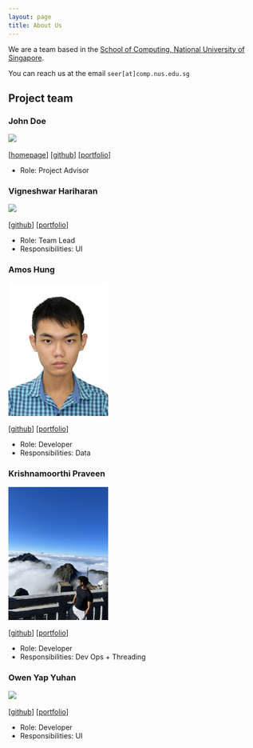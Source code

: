 ```yaml
---
layout: page
title: About Us
---
```


We are a team based in the [School of Computing, National University of Singapore](http://www.comp.nus.edu.sg).

You can reach us at the email `seer[at]comp.nus.edu.sg`

## Project team

### John Doe

<img src="images/johndoe.png" width="200px">

[[homepage](http://www.comp.nus.edu.sg/~damithch)]
[[github](https://github.com/johndoe)]
[[portfolio](team/johndoe.md)]

* Role: Project Advisor

### Vigneshwar Hariharan

<img src="images/vignesh.png" width="200px">

[[github](http://github.com/vigonometry)]
[[portfolio](team/vigonometry.md)]

* Role: Team Lead
* Responsibilities: UI

### Amos Hung

<img src="images/amos.png" width="200px">

[[github](http://github.com/Bobfree546)] [[portfolio](team/amos.md)]

* Role: Developer
* Responsibilities: Data

### Krishnamoorthi Praveen

<img src="images/praveen.png" width="200px">

[[github](http://github.com/praveenkrishna0512)]
[[portfolio](team/praveenkrishna0512.md)]

* Role: Developer
* Responsibilities: Dev Ops + Threading

### Owen Yap Yuhan

<img src="images/owen.png" width="200px">

[[github](http://github.com/owen-yap)]
[[portfolio](team/owen.md)]

* Role: Developer
* Responsibilities: UI
